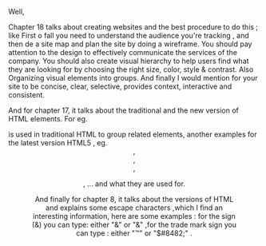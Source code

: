 Well,

Chapter 18 talks about creating websites and the best procedure to do this ; like First o fall you need to understand the audience you're tracking , and then de a site map and plan the site by doing a wireframe. You should pay attention to the design to effectively communicate the services of the company. You should also create visual hierarchy  to help users find what they are looking for by choosing the right size, color, style & contrast. Also Organizing visual elements into groups. 
And finally I would mention for your site to be concise, clear, selective, provides context, interactive and consistent.

And for chapter 17, it talks about the traditional and the new version of HTML elements. For eg. <div> is used in traditional HTML to group related elements, another examples for the latest version HTML5 , eg.  <header> , <article> , <nav> , <figure> , ...  and what they are used for.

And finally for chapter 8, it talks about the versions of HTML and explains some escape characters ,which I find an interesting information, here are some examples : for the sign (&) you can type: either "&amp;" or "&#38;" ,for the trade mark sign you can type : either "&trade;" or "$#8482;" .

 